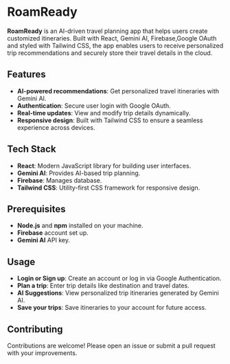 # RoamReady

**RoamReady** is an AI-driven travel planning app that helps users create customized itineraries. Built with React, Gemini AI, Firebase,Google OAuth and styled with Tailwind CSS, the app enables users to receive personalized trip recommendations and securely store their travel details in the cloud.

## Features
- **AI-powered recommendations**: Get personalized travel itineraries with Gemini AI.
- **Authentication**: Secure user login with Google OAuth.
- **Real-time updates**: View and modify trip details dynamically.
- **Responsive design**: Built with Tailwind CSS to ensure a seamless experience across devices.

## Tech Stack
- **React**: Modern JavaScript library for building user interfaces.
- **Gemini AI**: Provides AI-based trip planning.
- **Firebase**: Manages database.
- **Tailwind CSS**: Utility-first CSS framework for responsive design.


## Prerequisites
- **Node.js** and **npm** installed on your machine.
- **Firebase** account set up.
- **Gemini AI** API key.

## Usage
- **Login or Sign up**: Create an account or log in via Google Authentication.
- **Plan a trip**: Enter trip details like destination and travel dates.
- **AI Suggestions**: View personalized trip itineraries generated by Gemini AI.
- **Save your trips**: Save itineraries to your account for future access.

## Contributing
Contributions are welcome! Please open an issue or submit a pull request with your improvements.
